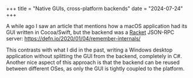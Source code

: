 +++
title = "Native GUIs, cross-platform backends"
date = "2024-07-24"
+++

A while ago I saw an article that mentions how a macOS application had its GUI written in Cocoa/Swift, but the backend was a [Racket][racket] JSON-RPC server:
https://defn.io/2020/01/04/remember-internals/

This contrasts with what I did in the past, writing a Windows desktop application without splitting the GUI from the backend, completely in C#. Another nice aspect of this approach is that the backend can be reused between different OSes, as only the GUI is tightly coupled to the platform.

[racket]: https://en.wikipedia.org/wiki/Racket_(programming_language)
